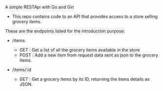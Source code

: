 A simple RESTApi with Go and Gin

- This repo contains code to an API that provides access to a store selling grocery items.

These are the endpoints listed for the introduction purpose:

- /items
    - GET : Get a list of all the grocery items available in the store
    - POST : Add a new item from request data sent as json to the grocery items.

- /items/:id
    - GET : Get a grocery items by its ID, returning the items details as JSON.